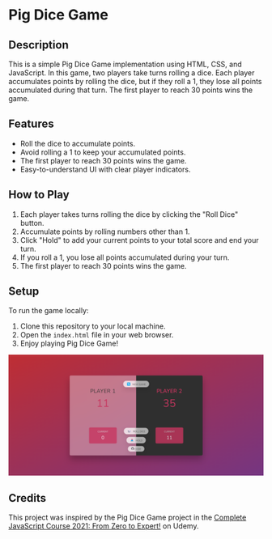 # Pig Dice Game

## Description

This is a simple Pig Dice Game implementation using HTML, CSS, and JavaScript. In this game, two players take turns rolling a dice. Each player accumulates points by rolling the dice, but if they roll a 1, they lose all points accumulated during that turn. The first player to reach 30 points wins the game.

## Features

-   Roll the dice to accumulate points.
-   Avoid rolling a 1 to keep your accumulated points.
-   The first player to reach 30 points wins the game.
-   Easy-to-understand UI with clear player indicators.

## How to Play

1. Each player takes turns rolling the dice by clicking the "Roll Dice" button.
2. Accumulate points by rolling numbers other than 1.
3. Click "Hold" to add your current points to your total score and end your turn.
4. If you roll a 1, you lose all points accumulated during your turn.
5. The first player to reach 30 points wins the game.

## Setup

To run the game locally:

1. Clone this repository to your local machine.
2. Open the `index.html` file in your web browser.
3. Enjoy playing Pig Dice Game!

![Race To Thirty Screenshot](images/WinningGameScreenShot.png)

## Credits

This project was inspired by the Pig Dice Game project in the [Complete JavaScript Course 2021: From Zero to Expert!](https://www.udemy.com/course/the-complete-javascript-course/) on Udemy.
